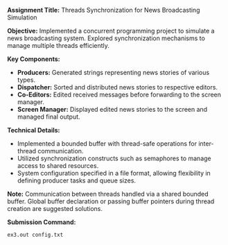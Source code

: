 **Assignment Title:** Threads Synchronization for News Broadcasting Simulation

**Objective:** Implemented a concurrent programming project to simulate a news broadcasting system. Explored synchronization mechanisms to manage multiple threads efficiently.

**Key Components:**
- **Producers:** Generated strings representing news stories of various types.
- **Dispatcher:** Sorted and distributed news stories to respective editors.
- **Co-Editors:** Edited received messages before forwarding to the screen manager.
- **Screen Manager:** Displayed edited news stories to the screen and managed final output.

**Technical Details:**
- Implemented a bounded buffer with thread-safe operations for inter-thread communication.
- Utilized synchronization constructs such as semaphores to manage access to shared resources.
- System configuration specified in a file format, allowing flexibility in defining producer tasks and queue sizes.
  
**Note:** Communication between threads handled via a shared bounded buffer. Global buffer declaration or passing buffer pointers during thread creation are suggested solutions.

**Submission Command:**
```bash
ex3.out config.txt
```
